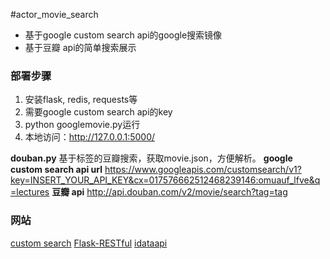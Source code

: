 #actor_movie_search
+ 基于google custom search api的google搜索镜像
+ 基于豆瓣 api的简单搜索展示

### 部署步骤
1. 安装flask, redis, requests等
2. 需要google custom search api的key
3. python googlemovie.py运行
4. 本地访问：http://127.0.0.1:5000/

**douban.py**
基于标签的豆瓣搜索，获取movie.json，方便解析。
**google custom search api url**
https://www.googleapis.com/customsearch/v1?key=INSERT_YOUR_API_KEY&cx=017576662512468239146:omuauf_lfve&q=lectures
**豆瓣 api**
http://api.douban.com/v2/movie/search?tag=tag

### 网站
[custom search](https://developers.google.com/custom-search/)
[Flask-RESTful](https://flask-restful.readthedocs.io/en/latest/)
[idataapi](http://www.idataapi.cn/)
